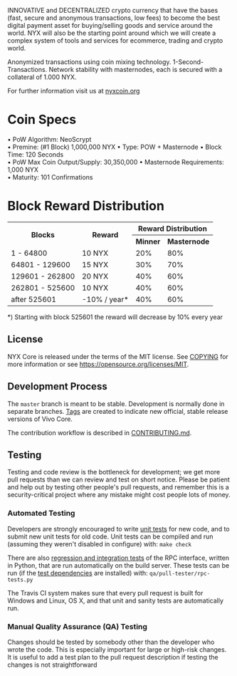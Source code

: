 INNOVATIVE and DECENTRALIZED crypto currency that have the bases (fast, secure and anonymous transactions, low fees) to become the best digital payment asset for buying/selling goods and service around the world. NYX will also be the starting point around which we will create a complex system of tools and services for ecommerce, trading and crypto world.

Anonymized transactions using coin mixing technology. 1-Second-Transactions. Network stability with masternodes, each is secured with a collateral of 1.000 NYX.

For further information visit us at [nyxcoin.org](https://www.nyxcoin.org/)

# Coin Specs

• PoW Algorithm: NeoScrypt  
• Premine: (#1 Block) 1,000,000 NYX 
• Type: POW + Masternode
• Block Time: 120 Seconds  
• PoW Max Coin Output/Supply: 30,350,000 
• Masternode Requirements: 1,000 NYX  
• Maturity: 101 Confirmations   

# Block Reward Distribution

<table class="reward_table"width="100%">
<tr>
<th rowspan=2>Blocks</th>
<th rowspan=2>Reward</th>						
<th colspan=2>Reward Distribution</th>
</tr>
<tr>
<th>Minner</th>
<th>Masternode</th>
</tr>
<tr>
<td>1 - 64800</td>
<td>10 NYX</td>
<td>20%</td>
<td>80%</td>
</tr>
<tr>
<td>64801 - 129600</td>
<td>15 NYX</td>
<td>30%</td>
<td>70%</td>
</tr>
<tr>
<td>129601 - 262800</td>
<td>20 NYX</td>
<td>40%</td>
<td>60%</td>
</tr>
<tr>
<td>262801 - 525600</td>
<td>10 NYX</td>
<td>40%</td>
<td>60%</td>
</tr>

<tr>
<td>after 525601</td>
<td>-10% / year*</td>
<td>40%</td>
<td>60%</td>
</tr>

</table>				
*) Starting with block 525601 the reward will decrease by 10% every year



License
-------

NYX Core is released under the terms of the MIT license. See [COPYING](COPYING) for more
information or see https://opensource.org/licenses/MIT.

Development Process
-------------------

The `master` branch is meant to be stable. Development is normally done in separate branches.
[Tags](https://github.com/nyxpay/nyx/tags) are created to indicate new official,
stable release versions of Vivo Core.

The contribution workflow is described in [CONTRIBUTING.md](CONTRIBUTING.md).

Testing
-------

Testing and code review is the bottleneck for development; we get more pull
requests than we can review and test on short notice. Please be patient and help out by testing
other people's pull requests, and remember this is a security-critical project where any mistake might cost people
lots of money.

### Automated Testing

Developers are strongly encouraged to write [unit tests](/doc/unit-tests.md) for new code, and to
submit new unit tests for old code. Unit tests can be compiled and run
(assuming they weren't disabled in configure) with: `make check`

There are also [regression and integration tests](/qa) of the RPC interface, written
in Python, that are run automatically on the build server.
These tests can be run (if the [test dependencies](/qa) are installed) with: `qa/pull-tester/rpc-tests.py`

The Travis CI system makes sure that every pull request is built for Windows
and Linux, OS X, and that unit and sanity tests are automatically run.

### Manual Quality Assurance (QA) Testing

Changes should be tested by somebody other than the developer who wrote the
code. This is especially important for large or high-risk changes. It is useful
to add a test plan to the pull request description if testing the changes is
not straightforward